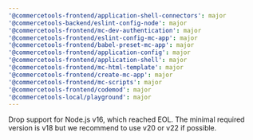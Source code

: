 ```yaml
---
'@commercetools-frontend/application-shell-connectors': major
'@commercetools-backend/eslint-config-node': major
'@commercetools-frontend/mc-dev-authentication': major
'@commercetools-frontend/eslint-config-mc-app': major
'@commercetools-frontend/babel-preset-mc-app': major
'@commercetools-frontend/application-config': major
'@commercetools-frontend/application-shell': major
'@commercetools-frontend/mc-html-template': major
'@commercetools-frontend/create-mc-app': major
'@commercetools-frontend/mc-scripts': major
'@commercetools-frontend/codemod': major
'@commercetools-local/playground': major
---
```


Drop support for Node.js v16, which reached EOL. The minimal required version is v18 but we recommend to use v20 or v22 if possible.
